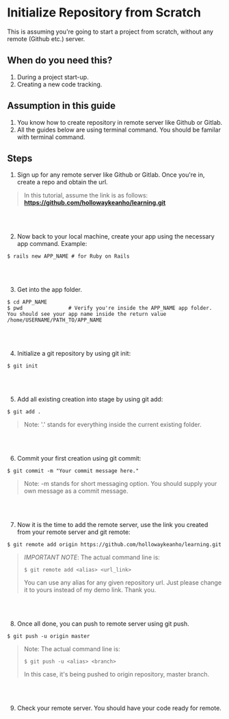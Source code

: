 # Initialize Repository from Scratch
This is assuming you're going to start a project from scratch, without any remote (Github etc.) server.


## When do you need this?
1. During a project start-up.
2. Creating a new code tracking.


## Assumption in this guide
1. You know how to create repository in remote server like Github or Gitlab.
2. All the guides below are using terminal command. You should be familar with terminal command.


## Steps
1) Sign up for any remote server like Github or Gitlab. Once you're in, create a repo and obtain the url.
> In this tutorial, assume the link is as follows:
> **https://github.com/hollowaykeanho/learning.git**


<br><br>


2) Now back to your local machine, create your app using the necessary app command. Example:
```
$ rails new APP_NAME # for Ruby on Rails
```

<br><br>


3) Get into the app folder.
```
$ cd APP_NAME
$ pwd               # Verify you're inside the APP_NAME app folder. You should see your app name inside the return value
/home/USERNAME/PATH_TO/APP_NAME
```

<br><br>


4) Initialize a git repository by using git init:
```
$ git init
```

<br><br>


5) Add all existing creation into stage by using git add:
```
$ git add .
```

> Note:
> '.' stands for everything inside the current existing folder.


<br><br>


6) Commit your first creation using git commit:
```
$ git commit -m "Your commit message here."
```

> Note:
> -m stands for short messaging option. You should supply your own message as a commit message.


<br><br>


7) Now it is the time to add the remote server, use the link you created from your remote server and git remote:
```
$ git remote add origin https://github.com/hollowaykeanho/learning.git
```

> *IMPORTANT NOTE*:
> The actual command line is:
> ```
> $ git remote add <alias> <url_link>
> ```
>
> You can use any alias for any given repository url. Just please change it to yours instead of my demo link. Thank you.


<br><br>


8) Once all done, you can push to remote server using git push.
```
$ git push -u origin master
```

> Note:
> The actual command line is:
> ```
> $ git push -u <alias> <branch>
> ```
>
> In this case, it's being pushed to origin repository, master branch.


<br><br>


9) Check your remote server. You should have your code ready for remote.
